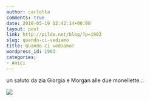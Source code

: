 ```yaml
---
author: carlotta
comments: true
date: 2010-05-19 12:42:14+00:00
layout: post
link: http://pilde.net/blog/?p=1903
slug: quando-ci-vediamo
title: Quando ci vediamo?
wordpress_id: 1903
categories:
- Amici
---
```


un saluto da zia Giorgia e Morgan alle due monellette...

![](http://pilde.net/blog/wp-content/uploads/2010/05/zia.jpg)





